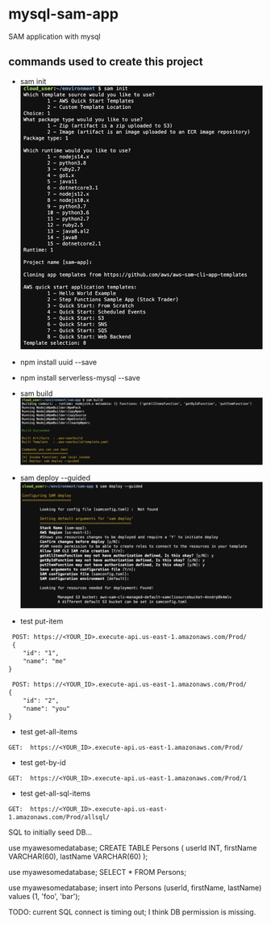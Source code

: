 # mysql-sam-app
SAM application with mysql 


## commands used to create this project
- sam init
![sam init](/images/sam-init.png "sam init")

- npm install uuid --save
- npm install serverless-mysql --save

- sam build
![sam build](/images/sam-build.png "sam build")

- sam deploy --guided
![sam deploy](/images/sam-deploy.png "sam deploy")

- test put-item
```
 POST: https://<YOUR_ID>.execute-api.us-east-1.amazonaws.com/Prod/
 {
    "id": "1",
    "name": "me"
}
```
```
 POST: https://<YOUR_ID>.execute-api.us-east-1.amazonaws.com/Prod/
{
    "id": "2",
    "name": "you"
}
```

- test get-all-items
```
GET:  https://<YOUR_ID>.execute-api.us-east-1.amazonaws.com/Prod/
```

- test get-by-id
```
GET:  https://<YOUR_ID>.execute-api.us-east-1.amazonaws.com/Prod/1
```


- test get-all-sql-items
```
GET:  https://<YOUR_ID>.execute-api.us-east-1.amazonaws.com/Prod/allsql/
```



SQL to initially seed DB...



use myawesomedatabase;
CREATE TABLE Persons (
  userId INT,
  firstName VARCHAR(60),
  lastName VARCHAR(60)
);

use myawesomedatabase;
SELECT * FROM Persons;


use myawesomedatabase;
insert into Persons (userId, firstName, lastName) values (1, 'foo', 'bar');



TODO: current SQL connect is timing out; I think DB permission is missing.